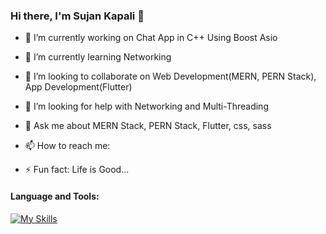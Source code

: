 ### Hi there, I'm Sujan Kapali 👋


- 🔭 I’m currently working on Chat App in C++ Using Boost Asio
- 🌱 I’m currently learning Networking
- 👯 I’m looking to collaborate on Web Development(MERN, PERN Stack), App Development(Flutter)
- 🤔 I’m looking for help with Networking and Multi-Threading
- 💬 Ask me about MERN Stack, PERN Stack, Flutter, css, sass
- 📫 How to reach me:

- ⚡ Fun fact: Life is Good...

#### Language and Tools:
[![My Skills](https://skills.thijs.gg/icons?i=java,kotlin,nodejs,figma&theme=light)](https://skills.thijs.gg)
